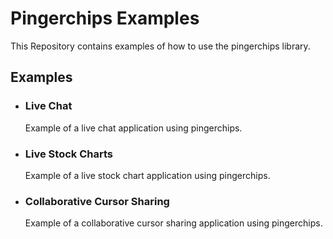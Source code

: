 # Pingerchips Examples

This Repository contains examples of how to use the pingerchips library.

## Examples

-   ### Live Chat

    Example of a live chat application using pingerchips.

-   ### Live Stock Charts

    Example of a live stock chart application using pingerchips.

-   ### Collaborative Cursor Sharing
    Example of a collaborative cursor sharing application using pingerchips.
